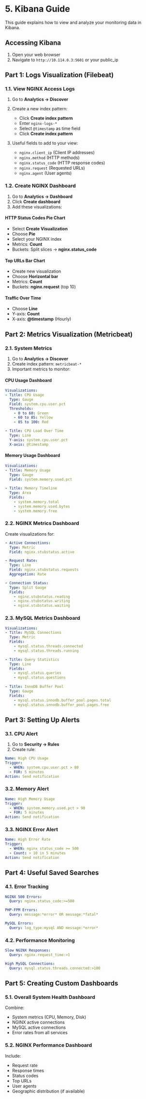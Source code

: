 # 5. Kibana Guide
This guide explains how to view and analyze your monitoring data in Kibana.

## Accessing Kibana
1. Open your web browser
2. Navigate to `http://10.114.0.3:5601` or your public_ip

## Part 1: Logs Visualization (Filebeat)

### 1.1. View NGINX Access Logs
1. Go to **Analytics → Discover**
2. Create a new index pattern:
   - Click **Create index pattern**
   - Enter `nginx-logs-*`
   - Select `@timestamp` as time field
   - Click **Create index pattern**

3. Useful fields to add to your view:
   - `nginx.client_ip` (Client IP addresses)
   - `nginx.method` (HTTP methods)
   - `nginx.status_code` (HTTP response codes)
   - `nginx.request` (Requested URLs)
   - `nginx.agent` (User agents)

### 1.2. Create NGINX Dashboard
1. Go to **Analytics → Dashboard**
2. Click **Create dashboard**
3. Add these visualizations:

#### HTTP Status Codes Pie Chart
- Select **Create Visualization**
- Choose **Pie**
- Select your NGINX index
- Metrics: **Count**
- Buckets: Split slices → **nginx.status_code**

#### Top URLs Bar Chart
- Create new visualization
- Choose **Horizontal bar**
- Metrics: **Count**
- Buckets: **nginx.request** (top 10)

#### Traffic Over Time
- Choose **Line**
- Y-axis: **Count**
- X-axis: **@timestamp** (Hourly)

## Part 2: Metrics Visualization (Metricbeat)

### 2.1. System Metrics
1. Go to **Analytics → Discover**
2. Create index pattern: `metricbeat-*`
3. Important metrics to monitor:

#### CPU Usage Dashboard
```yaml
Visualizations:
- Title: CPU Usage
  Type: Gauge
  Field: system.cpu.user.pct
  Thresholds:
    - 0 to 60: Green
    - 60 to 85: Yellow
    - 85 to 100: Red

- Title: CPU Load Over Time
  Type: Line
  Y-axis: system.cpu.user.pct
  X-axis: @timestamp
```

#### Memory Usage Dashboard
```yaml
Visualizations:
- Title: Memory Usage
  Type: Gauge
  Field: system.memory.used.pct
  
- Title: Memory Timeline
  Type: Area
  Fields:
    - system.memory.total
    - system.memory.used.bytes
    - system.memory.free
```

### 2.2. NGINX Metrics Dashboard
Create visualizations for:
```yaml
- Active Connections:
  Type: Metric
  Field: nginx.stubstatus.active

- Request Rate:
  Type: Line
  Field: nginx.stubstatus.requests
  Aggregation: Rate

- Connection Status:
  Type: Split Gauge
  Fields:
    - nginx.stubstatus.reading
    - nginx.stubstatus.writing
    - nginx.stubstatus.waiting
```

### 2.3. MySQL Metrics Dashboard
```yaml
Visualizations:
- Title: MySQL Connections
  Type: Metric
  Fields:
    - mysql.status.threads.connected
    - mysql.status.threads.running

- Title: Query Statistics
  Type: Line
  Fields:
    - mysql.status.queries
    - mysql.status.questions
    
- Title: InnoDB Buffer Pool
  Type: Gauge
  Fields:
    - mysql.status.innodb.buffer_pool.pages.total
    - mysql.status.innodb.buffer_pool.pages.free
```

## Part 3: Setting Up Alerts

### 3.1. CPU Alert
1. Go to **Security → Rules**
2. Create rule:
```yaml
Name: High CPU Usage
Trigger:
  - WHEN: system.cpu.user.pct > 80
  - FOR: 5 minutes
Action: Send notification
```

### 3.2. Memory Alert
```yaml
Name: High Memory Usage
Trigger:
  - WHEN: system.memory.used.pct > 90
  - FOR: 5 minutes
Action: Send notification
```

### 3.3. NGINX Error Alert
```yaml
Name: High Error Rate
Trigger:
  - WHEN: nginx status_code >= 500
  - Count: > 10 in 5 minutes
Action: Send notification
```

## Part 4: Useful Saved Searches

### 4.1. Error Tracking
```yaml
NGINX 500 Errors:
  Query: nginx.status_code:>=500

PHP-FPM Errors:
  Query: message:*error* OR message:*fatal*

MySQL Errors:
  Query: log_type:mysql AND message:*error*
```

### 4.2. Performance Monitoring
```yaml
Slow NGINX Responses:
  Query: nginx.request_time:>1

High MySQL Connections:
  Query: mysql.status.threads.connected:>100
```

## Part 5: Creating Custom Dashboards

### 5.1. Overall System Health Dashboard
Combine:
- System metrics (CPU, Memory, Disk)
- NGINX active connections
- MySQL active connections
- Error rates from all services

### 5.2. NGINX Performance Dashboard
Include:
- Request rate
- Response times
- Status codes
- Top URLs
- User agents
- Geographic distribution (if available)